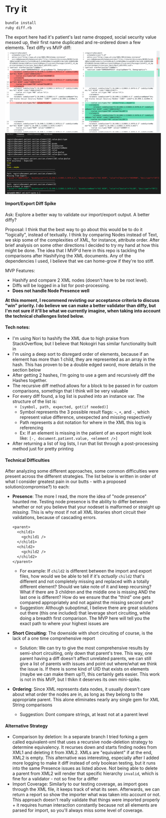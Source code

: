 # Try it
```
bundle install
ruby diff.rb
```

The export here had it's patient's last name dropped, social security value messed up, their first name duplicated and re-ordered down a few elements. Text diffy vs MVP diff:
![text](https://github.com/dompham/xml-diff-spike/blob/master/img/text_diffy.png)
![logical](https://github.com/dompham/xml-diff-spike/blob/master/img/xml_differ.png)


#### Import/Export Diff Spike
  Ask: Explore a better way to validate our import/export output.  A better diffy?

Proposal: I think that the best way to go about this would be to do it "logically", instead of textually.  I think by comparing Nodes instead of Text, we skip some of the complexities of XML, for instance, attribute order. After brief analysis on some other directions I decided to try my hand at how this might be done. The idea that I MVP'd here in this repo is tackling the comparisons after Hashifying the XML documents.  Any of the dependencies I used, I believe that we can home-grow if they're too stiff.

MVP Features:
- Hashify and compare 2 XML nodes (doesn't have to be root level).
- Diffs will be logged in a list for post-processing.
- **Does not handle Node Presence well**

**At this moment, I recommend revisting our acceptance criteria to discuss "win" priority.  I do believe we can make a better validator than diffy, but I'm not sure if it'll be what we currently imagine, when taking into account the technical challenges listed below.**
#### Tech notes:
- I'm using Nori to hashify the XML due to high praise from StackOverflow, but I believe that Nokogiri has similar functionality built in
- I'm using a deep sort to disregard order of elements, because if an element has more than 1 child, they are represented as an array in the hash.  This has proven to be a double edged sword, more details in the section below
- After getting 2 hashes, I'm going to use a gem and recursively diff the Hashes together.
- The recursive diff method allows for a block to be passed in for custom comparisons, somethign that I think will be very valuable
- For every diff found, a log list is pushed into an instance var.  The structure of the list is:
    - `[symbol, path, expected, got(if needed)]`
    - Symbol represents the 3 possible result flags: `~`, `+`, and `-`, which represent value difference, unexpected and missing respectively
    - Path represents a dot notation for where in the XML this log is referencing
    - Ex: If an element is missing in the patient of an export might look like: `[-, document.patient.value, <element />]`
- After returning a list of log lists, I run that list through a post-processing method just for pretty printing

#### Technical Difficulties
After analyzing some different approaches, some common difficulties were present across the different strategies.  The list below is written in order of what I consider greatest pain in our butts - with a proposed solution(compromise?) to each:
- **Presence**:  The more I read, the more the idea of "node presence" haunted me.  Testing node presence is the ability to differ between whether or not you believe that your nodeset is malformed or straight up *missing*.  This is why most if not all XML libraries short circuit their validations, because of cascading errors.
    ```
    <parent>
      <child1>
        <gchild1 />
      </child1>
      <child2>
        <gchild2 />
      </child2>
    </parent>
    ```
    - For example: If `child2` is different between the import and export files, how would we be able to tell if it's *actually* `child2` that's different and not completely missing and replaced with a totally different element?  Should we take note of it and keep recursing? What if there are 3 children and the middle one is missing AND the last one is different?  How do we ensure that the "third" one gets compared appropriately and not against the missing second one?
    - Suggestion: Although suboptimal, I believe there are great solutions out there (this one included) that leverage short circuiting, while doing a breadth first comparison.  The MVP here will tell you the exact path to where your highest issues are

- **Short Circuiting**: The downside with short circuiting of course, is the lack of a one time comprehensive report
    - Solution: We can try to give the most comprehensive results by semi-short circuiting, only down that parent's tree.  This way, one parent having a diff doesn't affect unrelated parents, we can still give a list of parents with issues and point out where/what we think the issue is. If there is some kind of UID that exists on elements (maybe we can make them up?), this certainly gets easier. This work is not in this MVP, but I thikn it deserves its own mini-spike.
- **Ordering**: Since XML represents data nodes, it usually doesn't care about what order the nodes are in, as long as they belong to the appropriate parent.  This alone eliminates nearly any single gem for XML String comparisons
    - Suggestion: Dont compare strings, at least not at a parent level

#### Alternative Strategy
- Comparison by deletion: In a separate branch I tried forking a gem called equivalent-xml that uses a recursive node-deletion strategy to determine equivalency.  It recurses down and starts finding nodes from XML1 and deleting it from XML2.  XMLs are "equivalent" if at the end, XML2 is empty.  This alternative was interesting, especially after I added more logging to make it diff instead of only boolean testing, but it runs into the same Presence issues as listed above.  Not being able to delete a parent from XML2 will render that specific hierarchy `invalid`, which is fine for a validator - not so fine for a differ
- Import Coverage: Similarly to our testing coverage, as import goes through the XML file, it keeps track of what its seen.  Afterwards, we can return a report so show the importer what was taken into account or not.  This approach doesn't really validate that things were imported properly + it requires human interaction constantly because not all elements are parsed for import, so you'll always miss some level of coverage.
